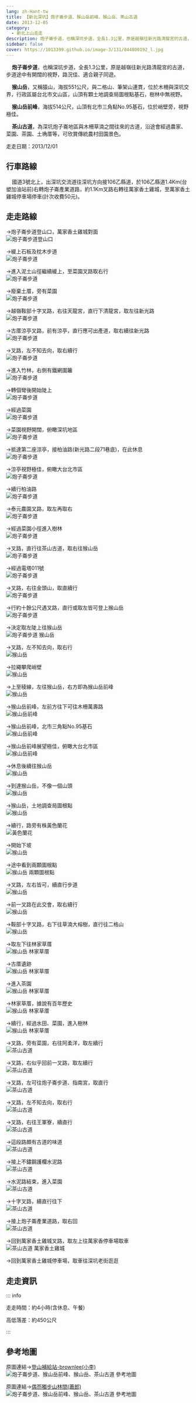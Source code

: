 ```yaml
---
lang: zh-Hant-tw
title: 【新北深坑】炮子崙步道、猴山岳前峰、猴山岳、茶山古道
date: 2013-12-05
category: 
  - 新北上山走走
description: 炮子崙步道，也稱深坑步道，全長1.3公里，原是越嶺往新光路清龍宮的古道，步道途中有開闊的視野，路況佳、適合親子同遊。 猴山岳，又稱猿山，海拔551公尺，與二格山、筆架山連貫，位於木柵與深坑交界，行政區屬台北市文山區，山頂有顆土地調查局圖根點基石，樹林中無視野。 猴山岳前峰，海拔514公尺，山頂有北市三角點No.95基石，位於峭壁旁，視野極佳。 茶山古道，為深坑炮子崙地區與木柵草湳之間往來的古道，沿途會經過農家、菜園、茶園、土埆厝等，可欣賞傳統農村田園景色。
sidebar: false
cover: https://1013399.github.io/image-3/131/844800192_l.jpg
---
```


    **炮子崙步道**，也稱深坑步道，全長1.3公里，原是越嶺往新光路清龍宮的古道，步道途中有開闊的視野，路況佳、適合親子同遊。 

    **猴山岳**，又稱猿山，海拔551公尺，與二格山、筆架山連貫，位於木柵與深坑交界，行政區屬台北市文山區，山頂有顆土地調查局圖根點基石，樹林中無視野。  

    **猴山岳前峰**，海拔514公尺，山頂有北市三角點No.95基石，位於峭壁旁，視野極佳。  

    **茶山古道**，為深坑炮子崙地區與木柵草湳之間往來的古道，沿途會經過農家、菜園、茶園、土埆厝等，可欣賞傳統農村田園景色。

<!-- more -->

走走日期：2013/12/01

## 行車路線
    國道3號北上，出深坑交流道往深坑方向接106乙縣道，於106乙縣道1.4Km(台塑加油站前)右轉炮子崙產業道路，約1.1Km叉路右轉往萬家香土雞城，至萬家香土雞城停車場停車(計次收費50元)。

## 走走路線
→炮子崙步道登山口，萬家香土雞城對面  
![炮子崙步道登山口](https://1013399.github.io/image-3/131/844802472_l.jpg)

→緩上石板及枕木步道  
![炮子崙步道](https://1013399.github.io/image-3/131/844797054_l.jpg)

→進入泥土山徑繼續緩上，至菜園叉路取右行  
![炮子崙步道](https://1013399.github.io/image-3/131/844797153_l.jpg)

→廢棄土厝，旁有菜園  
![炮子崙步道](https://1013399.github.io/image-3/131/844797268_l.jpg)

→越嶺鞍部十字叉路，右往天龍宮，直行下清龍宮，取左往新光路  
![炮子崙步道](https://1013399.github.io/image-3/131/844797411_l.jpg)

→古厝涼亭叉路，前有涼亭，直行應可出產道，取右續往新光路  
![炮子崙步道](https://1013399.github.io/image-3/131/844797722_l.jpg)

→叉路，左不知去向，取右續行  
![炮子崙步道](https://1013399.github.io/image-3/131/844797821_l.jpg)

→進入竹林，右側有鐵網圍籬  
![炮子崙步道](https://1013399.github.io/image-3/131/844797938_l.jpg)

→轉個彎後開始陡上  
![炮子崙步道](https://1013399.github.io/image-3/131/844798025_l.jpg)

→經過菜園  
![炮子崙步道](https://1013399.github.io/image-3/131/844798105_l.jpg)

→菜園視野開闊，俯瞰深坑地區  
![炮子崙步道](https://1013399.github.io/image-3/131/844798226_l.jpg)

→抵達第二座涼亭，接柏油路(新光路二段71巷底)，在此休息  
![炮子崙步道](https://1013399.github.io/image-3/131/844798328_l.jpg)

→涼亭視野極佳，俯瞰大台北市區  
![炮子崙步道](https://1013399.github.io/image-3/131/844798409_l.jpg)

→續行柏油路  
![炮子崙步道](https://1013399.github.io/image-3/131/844798517_l.jpg)

→泰元農園叉路，取左再取右  
![炮子崙步道](https://1013399.github.io/image-3/131/844798781_l.jpg)

→經過菜園小徑進入樹林  
![炮子崙步道](https://1013399.github.io/image-3/131/844798865_l.jpg)

→叉路，直行往茶山古道，取右往猴山岳  
![炮子崙步道](https://1013399.github.io/image-3/131/844798948_l.jpg)

→經過電塔011號  
![炮子崙步道](https://1013399.github.io/image-3/131/844799107_l.jpg)

→叉路，右往金頭山，取直續行  
![炮子崙步道](https://1013399.github.io/image-3/131/844799288_l.jpg)

→行約十餘公尺遇叉路，直行或取左皆可登上猴山岳  
![炮子崙步道](https://1013399.github.io/image-3/131/844799478_l.jpg)

→決定取左陡上往猴山岳  
![炮子崙步道 猴山岳](https://1013399.github.io/image-3/131/844799559_l.jpg)

→叉路，左不知去向，取右行  
![猴山岳](https://1013399.github.io/image-3/131/844799641_l.jpg)

→拉繩攀爬峭壁  
![猴山岳](https://1013399.github.io/image-3/131/844799724_l.jpg)

→上至稜線，左往猴山岳，右方即為猴山岳前峰  
![猴山岳](https://1013399.github.io/image-3/131/844799817_l.jpg)

→猴山岳前峰，左前方往下可往木柵萬壽路  
![猴山岳前峰](https://1013399.github.io/image-3/131/844799923_l.jpg)

→猴山岳前峰，北市三角點No.95基石  
![猴山岳前峰](https://1013399.github.io/image-3/131/844800094_l.jpg)

→猴山岳前峰展望極佳，俯瞰大台北市區  
![猴山岳前峰](https://1013399.github.io/image-3/131/844800192_l.jpg)

→休息後續往猴山岳  
![猴山岳](https://1013399.github.io/image-3/131/844800290_l.jpg)

→到達猴山岳，不像一個山頭  
![猴山岳](https://1013399.github.io/image-3/131/844800492_l.jpg)

→猴山岳，土地調查局圖根點  
![猴山岳](https://1013399.github.io/image-3/131/844800399_l.jpg)

→續行，路旁有株黃色蘭花  
![黃色蘭花](https://1013399.github.io/image-3/131/844800578_l.jpg)

→開始下坡  
![猴山岳](https://1013399.github.io/image-3/131/844800692_l.jpg)

→途中看到兩顆圖根點  
![猴山岳 兩顆圖根點](https://1013399.github.io/image-3/131/844800785_l.jpg)

→叉路，左右皆可，續直行步道  
![猴山岳](https://1013399.github.io/image-3/131/844800882_l.jpg)

→前一叉路在此交會，取右續行  
![猴山岳](https://1013399.github.io/image-3/131/844801097_l.jpg)

→鞍部十字叉路，右下往草湳大榕樹，直行往二格山  
![猴山岳](https://1013399.github.io/image-3/131/844801246_l.jpg)

→取左下往林家草厝  
![猴山岳 林家草厝](https://1013399.github.io/image-3/131/844801349_l.jpg)

→古厝遺跡  
![猴山岳 林家草厝](https://1013399.github.io/image-3/131/844801434_l.jpg)

→進入茶園  
![猴山岳 林家草厝](https://1013399.github.io/image-3/131/844801577_l.jpg)

→林家草厝，據說有百年歷史  
![猴山岳 林家草厝](https://1013399.github.io/image-3/131/844801642_l.jpg)

→續行，經過水田、菜園，進入樹林  
![猴山岳 林家草厝](https://1013399.github.io/image-3/131/844801695_l.jpg)

→叉路，旁有菜園，右往阿柔洋，取左續行  
![茶山古道](https://1013399.github.io/image-3/131/844801754_l.jpg)

→叉路，右似乎回前一叉路，取左續行  
![茶山古道](https://1013399.github.io/image-3/131/844801822_l.jpg)

→叉路，左可往炮子崙步道、指南宮，取直行  
![茶山古道](https://1013399.github.io/image-3/131/844801881_l.jpg)

→叉路，左不知去向，取右行  
![茶山古道](https://1013399.github.io/image-3/131/844801939_l.jpg)

→叉路，右往王軍寮，續直行  
![茶山古道](https://1013399.github.io/image-3/131/844801996_l.jpg)

→這段路頗有古道的味道  
![茶山古道](https://1013399.github.io/image-3/131/844802047_l.jpg)

→接上不鏽鋼護欄水泥路  
![茶山古道](https://1013399.github.io/image-3/131/844802103_l.jpg)

→水泥路結束，進入菜園  
![茶山古道](https://1013399.github.io/image-3/131/844802175_l.jpg)

→十字叉路，續直行往下  
![茶山古道](https://1013399.github.io/image-3/131/844802232_l.jpg)

→接上炮子崙產業道路，取右回  
![茶山古道](https://1013399.github.io/image-3/131/844802347_l.jpg)

→回到萬家香土雞城叉路，取左上往萬家香停車場取車  
![茶山古道 萬家香土雞城](https://1013399.github.io/image-3/131/844802410_l.jpg)

→回到萬家香土雞城停車場，取車往深坑老街逛逛

## 走走資訊　

::: info

走走時間：約4小時(含休息、午餐)

高低落差：約450公尺

:::

## 參考地圖
原圖連結→[登山補給站-brownlee(小李)](http://www.keepon.com.tw/DiscussLoad.aspx?code=314B5CF9AEC3A19113F6CAA6F539A662287FF9E134D0379B)  
![炮子崙步道、猴山岳前峰、猴山岳、茶山古道 參考地圖](https://1013399.github.io/image-3/131/844803189_l.jpg)

原圖連結→[偶而獨步山林間(蕭郎)](http://www.yougoipay.com/kenny/w979/index.htm)  
![炮子崙步道、猴山岳前峰、猴山岳、茶山古道 參考地圖](https://1013399.github.io/image-3/131/848138969_l.jpg)